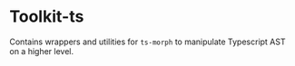 # Toolkit-ts

Contains wrappers and utilities for `ts-morph` to manipulate Typescript AST on a higher level.
